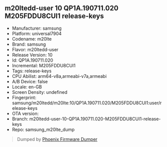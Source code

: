 ## m20ltedd-user 10 QP1A.190711.020 M205FDDU8CUI1 release-keys
- Manufacturer: samsung
- Platform: universal7904
- Codename: m20lte
- Brand: samsung
- Flavor: m20ltedd-user
- Release Version: 10
- Id: QP1A.190711.020
- Incremental: M205FDDU8CUI1
- Tags: release-keys
- CPU Abilist: arm64-v8a,armeabi-v7a,armeabi
- A/B Device: false
- Locale: en-GB
- Screen Density: undefined
- Fingerprint: samsung/m20ltedd/m20lte:10/QP1A.190711.020/M205FDDU8CUI1:user/release-keys
- OTA version: 
- Branch: m20ltedd-user-10-QP1A.190711.020-M205FDDU8CUI1-release-keys
- Repo: samsung_m20lte_dump


>Dumped by [Phoenix Firmware Dumper](https://github.com/DroidDumps/phoenix_firmware_dumper)
